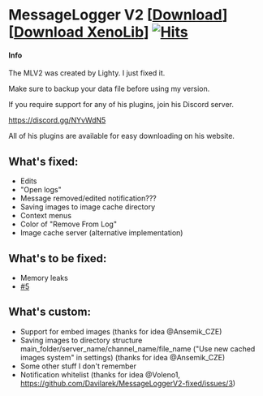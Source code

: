 # MessageLogger V2 [<a target="_blank" href="https://davilarek.github.io/MessageLoggerV2-fixed/download/">Download</a>] [<a target="_blank" href="https://davilarek.github.io/MessageLoggerV2-fixed/download?name=1XenoLib.plugin.js">Download XenoLib</a>] [![Hits](https://hits.seeyoufarm.com/api/count/incr/badge.svg?url=https%3A%2F%2Fdavilarek.github.io%2FMessageLoggerV2-fixed%2Fdownload&count_bg=%2379C83D&title_bg=%23555555&icon=&icon_color=%23E7E7E7&title=Download+count&edge_flat=true)](https://hits.seeyoufarm.com)
#### Info
The MLV2 was created by Lighty. I just fixed it.

Make sure to backup your data file before using my version.

If you require support for any of his plugins, join his Discord server.

https://discord.gg/NYvWdN5

All of his plugins are available for easy downloading on his website.

## What's fixed:
- Edits
- "Open logs"
- Message removed/edited notification???
- Saving images to image cache directory
- Context menus
- Color of "Remove From Log"
- Image cache server (alternative implementation)

## What's to be fixed:
- Memory leaks
- [#5](https://github.com/Davilarek/MessageLoggerV2-fixed/issues/5)

## What's custom:
- Support for embed images (thanks for idea @Ansemik_CZE)
- Saving images to directory structure main_folder/server_name/channel_name/file_name ("Use new cached images system" in settings) (thanks for idea @Ansemik_CZE)
- Some other stuff I don't remember
- Notification whitelist (thanks for idea @Voleno1, https://github.com/Davilarek/MessageLoggerV2-fixed/issues/3)
